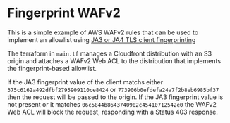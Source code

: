 # Fingerprint WAFv2

This is a simple example of AWS WAFv2 rules that can be used to
implement an allowlist using [JA3 or JA4 TLS client
fingerprinting](https://docs.aws.amazon.com/AmazonCloudFront/latest/DeveloperGuide/adding-cloudfront-headers.html#tls-related-versions)

The terraform in `main.tf` manages a Cloudfront distribution with an S3 origin
and attaches a WAFv2 Web ACL to the distribution that implements the fingerprint-based
allowlist.

If the JA3 fingerprint value of the client matchs either `375c6162a492dfbf2795909110ce8424`
or `773906b0efdefa24a7f2b8eb6985bf37` then the request will be passed to the origin. If the
JA3 fingerprint value is not present or it matches `06c5844b8643740902c45410712542e0` the
WAFv2 Web ACL will block the request, responding with a Status 403 response.